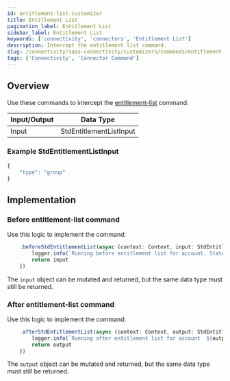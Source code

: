 ```yaml
---
id: entitlement-list-customizer
title: Entitlement List
pagination_label: Entitlement List
sidebar_label: Entitlement List
keywords: ['connectivity', 'connectors', 'Entitlement List']
description: Intercept the entitlement list command.
slug: /connectivity/saas-connectivity/customizers/commands/entitlement-list
tags: ['Connectivity', 'Connector Command']
---
```


## Overview

Use these commands to intercept the [entitlement-list](../../commands/entitlement-list) command.

| Input/Output |        Data Type        |
| :----------- | :---------------------: |
| Input        | StdEntitlementListInput |

### Example StdEntitlementListInput

```javascript
{
    "type": "group"
}
```

## Implementation

### Before entitlement-list command

Use this logic to implement the command:

```javascript
    .beforeStdEntitlementList(async (context: Context, input: StdEntitlementListInput) => {
        logger.info(`Running before entitlement list for account. State ${input.state}`)
        return input
    })
```

The `input` object can be mutated and returned, but the same data type must still be returned.

### After entitlement-list command

Use this logic to implement the command:

```javascript
    .afterStdEntitlementList(async (context: Context, output: StdEntitlementListOutput) => {
        logger.info(`Running after entitlement list for account  ${output.identity}`)
        return output
    })
```

The `output` object can be mutated and returned, but the same data type must still be returned.
